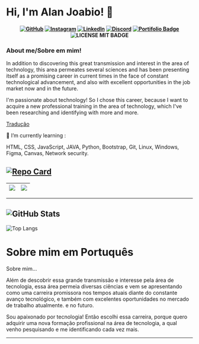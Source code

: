 # Hi, I'm Alan Joabio! 👋

<h4 align="center">

[![GitHub](https://img.shields.io/badge/github-%23121011.svg?style=for-the-badge&logo=github&logoColor=white)](https://github.com/AlanJoabio)
[![Instagram](https://img.shields.io/badge/Instagram-%23E4405F.svg?style=for-the-badge&logo=Instagram&logoColor=white)](https://www.instagram.com/alanjoabio/)
[![LinkedIn](https://img.shields.io/badge/linkedin-%230077B5.svg?style=for-the-badge&logo=linkedin&logoColor=white)](https://www.linkedin.com/mwlite/in/alan-joabio-souza-04452a134/)
[![Discord](https://img.shields.io/badge/Discord-%235865F2.svg?style=for-the-badge&logo=discord&logoColor=white)](https://discord.com/app)
[![Portifolio Badge](https://img.shields.io/badge/-Portfolio-green?style=flat-square&logo=Portfolio&logoColor=white&link=https://alanjoabio.github.io/O-Portfolio/)](https://alanjoabio.github.io/O-Portfolio/)
![LICENSE MIT BADGE](https://img.shields.io/github/license/AlanJoabio/AlanJoabio)

</h4>



### About me/Sobre em mim!

In addition to discovering this great transmission and interest in the area of technology, this area permeates several sciences and has been presenting itself as a promising career in current times in the face of constant technological advancement, and also with excellent opportunities in the job market now and in the future.

I'm passionate about technology! So I chose this career, because I want to acquire a new professional training in the area of technology, which I've been researching and identifying with more and more.

[Tradução](#sobre-mim-em-portuquês)


🌱 I’m currently learning :
<p>
HTML, CSS, JavaScript, JAVA, Python, Bootstrap, Git, Linux, Windows, Figma, Canvas, Network security.
</p>

[![Repo Card](https://github-readme-stats.vercel.app/api/pin/?username=AlanJoabio&repo=dio-lab-open-source&bg_color=0000&border_color=6bbbca&show_icons=true&icon_color=6bbbca&title_color=6bbbca&text_color=fff)](https://github.com/AlanJoabio/dio-lab-open-source) 
-------------------
| ![](http://github-profile-summary-cards.vercel.app/api/cards/profile-details?username=AlanJoabio&theme=nord_dark) | ![](https://github-readme-streak-stats.herokuapp.com/?user=AlanJoabio&hide_border=true&date_format=M%20j%5B%2C%20Y%5D&background=2D3742&stroke=2D3742&ring=6bbbca&fire=6bbbca&currStreakNum=fff&sideNums=6bbbca&currStreakLabel=6bbbca&sideLabels=fff&dates=fff) |
| :-: | :-: |
-----------------------
![GitHub Stats](https://github-readme-stats.vercel.app/api?username=AlanJoabio&theme=nord_dark&bg_color=2D3742&border_color=6bbbca&show_icons=true&icon_color=6bbbca&title_color=6bbbca&text_color=6bbbca)
-------------------------------
![Top Langs](https://github-readme-stats-git-masterrstaa-rickstaa.vercel.app/api/top-langs/?username=AlanJoabio&bg_color=2D3742&border_color=6bbbca&title_color=6bbbca&text_color=6bbbca)


Sobre mim em Portuquês
======================

Sobre mim...

Além de descobrir essa grande transmissão e interesse pela área de tecnologia, essa área permeia diversas ciências e vem se apresentando como uma carreira promissora nos tempos atuais diante do constante avanço tecnológico, e também com excelentes oportunidades no mercado de trabalho atualmente. e no futuro.

Sou apaixonado por tecnologia! Então escolhi essa carreira, porque quero adquirir uma nova formação profissional na área de tecnologia, a qual venho pesquisando e me identificando cada vez mais.

-----------------------------
